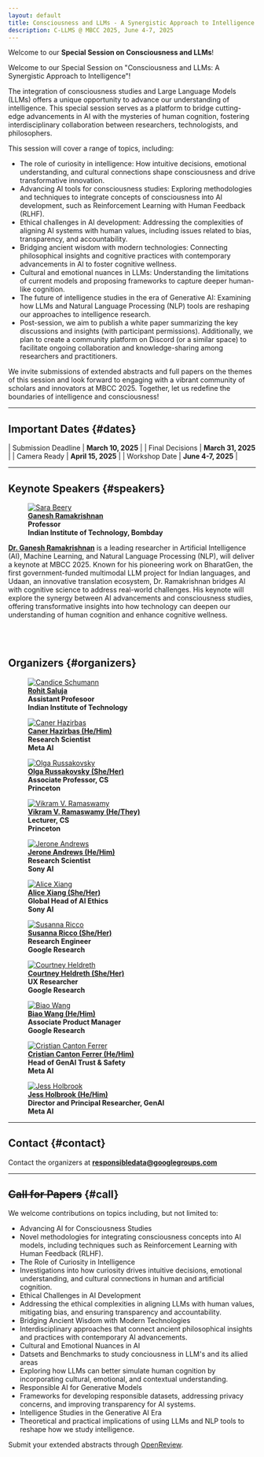 ```yaml
---
layout: default
title: Consciousness and LLMs - A Synergistic Approach to Intelligence
description: C-LLMS @ MBCC 2025, June 4-7, 2025
---
```


Welcome to our **Special Session on Consciousness and LLMs**!


Welcome to our Special Session on "Consciousness and LLMs: A Synergistic Approach to Intelligence"!

The integration of consciousness studies and Large Language Models (LLMs) offers a unique opportunity to advance our understanding of intelligence. This special session serves as a platform to bridge cutting-edge advancements in AI with the mysteries of human cognition, fostering interdisciplinary collaboration between researchers, technologists, and philosophers.

This session will cover a range of topics, including:

+ The role of curiosity in intelligence: How intuitive decisions, emotional understanding, and cultural connections shape consciousness and drive transformative innovation.
+ Advancing AI tools for consciousness studies: Exploring methodologies and techniques to integrate concepts of consciousness into AI development, such as Reinforcement Learning with Human Feedback (RLHF).
+ Ethical challenges in AI development: Addressing the complexities of aligning AI systems with human values, including issues related to bias, transparency, and accountability.
+ Bridging ancient wisdom with modern technologies: Connecting philosophical insights and cognitive practices with contemporary advancements in AI to foster cognitive wellness.
+ Cultural and emotional nuances in LLMs: Understanding the limitations of current models and proposing frameworks to capture deeper human-like cognition.
+ The future of intelligence studies in the era of Generative AI: Examining how LLMs and Natural Language Processing (NLP) tools are reshaping our approaches to intelligence research.
+ Post-session, we aim to publish a white paper summarizing the key discussions and insights (with participant permissions). Additionally, we plan to create a community platform on Discord (or a similar space) to facilitate ongoing collaboration and knowledge-sharing among researchers and practitioners.

We invite submissions of extended abstracts and full papers on the themes of this session and look forward to engaging with a vibrant community of scholars and innovators at MBCC 2025. Together, let us redefine the boundaries of intelligence and consciousness!

---
## **Important Dates** {#dates}

| Submission Deadline  | **March 10, 2025** |
| Final Decisions  | **March 31, 2025** |
| Camera Ready  | **April 15, 2025** |
| Workshop Date | **June 4-7, 2025** | 

---


## **Keynote Speakers** {#speakers}
<div class="container">
    <figure>
        <a href="https://beerys.github.io/">
        <img class="img-author" src="assets/imgs/authors/cvpr2024/SaraBeery.jpeg" alt="Sara Beery"/></a>
        <b><br><a href="https://sites.google.com/cs.washington.edu/william-agnew/home">Ganesh Ramakrishnan</a>
        <br>Professor<br>Indian Institute of Technology, Bombday</b>
    </figure>
</div>

<div class="bio-text">
<a href="https://beerys.github.io/"><b>Dr. Ganesh Ramakrishnan</b></a> is a leading researcher in Artificial Intelligence (AI), Machine Learning, and Natural Language Processing (NLP), will deliver a keynote at MBCC 2025. Known for his pioneering work on BharatGen, the first government-funded multimodal LLM project for Indian languages, and Udaan, an innovative translation ecosystem, Dr. Ramakrishnan bridges AI with cognitive science to address real-world challenges.
His keynote will explore the synergy between AI advancements and consciousness studies, offering transformative insights into how technology can deepen our understanding of human cognition and enhance cognitive wellness.


<br><br>


</div>

## **Organizers** {#organizers}
<div class="container">

<figure>
    <a href="https://candiceschumann.com/">
    <img class="img-author" src="assets/imgs/authors/cvpr2024/CandiceSchumann.jpeg" alt="Candice Schumann"/></a>
    <b><br><a href="https://candiceschumann.com/">Rohit Saluja</a>
    <br>Assistant Profesoor<br>Indian Institute of Technology</b>
</figure>

<figure>
    <a href="https://hazirbas.com/">
    <img class="img-author" src="assets/imgs/authors/cvpr2024/CanerHazirbas.jpeg" alt="Caner Hazirbas"/></a>
    <b><br><a href="https://hazirbas.com/">Caner Hazirbas (He/Him)</a>
    <br>Research Scientist<br>Meta AI</b>
</figure>

<figure>
    <a href="https://www.cs.princeton.edu/~olgarus/">
    <img class="img-author" src="assets/imgs/authors/cvpr2024/OlgaRussakovsky_highres.jpeg" alt="Olga Russakovsky"/></a>
    <b><br><a href="https://www.cs.princeton.edu/~olgarus/">Olga Russakovsky (She/Her)</a>
    <br>Associate Professor, CS  <br> Princeton</b>
</figure>

<figure>
    <a href="https://www.cs.princeton.edu/~vr23/">
    <img class="img-author" src="assets/imgs/authors/cvpr2024/VikramVRamaswamy.jpeg" alt="Vikram V. Ramaswamy"/></a>
    <b><br><a href="https://www.cs.princeton.edu/~vr23/">Vikram V. Ramaswamy (He/They)</a>
    <br>Lecturer, CS  <br> Princeton</b>
</figure>

<figure>
    <a href="https://ai.sony/people/Jerone-Andrews/">
    <img class="img-author" src="assets/imgs/authors/cvpr2024/JeroneAndrews.jpeg" alt="Jerone Andrews"/></a>
    <b><br><a href="https://ai.sony/people/Jerone-Andrews/">Jerone Andrews (He/Him)</a>
    <br>Research Scientist<br>Sony AI</b>
</figure>

<figure>
    <a href="https://ai.sony/people/Alice-Xiang/">
    <img class="img-author" src="assets/imgs/authors/cvpr2024/AliceXiang.jpeg" alt="Alice Xiang"/></a>
    <b><br><a href="https://ai.sony/people/Alice-Xiang/">Alice Xiang (She/Her)</a>
    <br>Global Head of AI Ethics<br>Sony AI</b>
</figure>

<figure>
    <a href="https://www.linkedin.com/in/susanna-ricco/">
    <img class="img-author" src="assets/imgs/authors/cvpr2024/SusannaRicco.jpeg" alt="Susanna Ricco"/></a>
    <b><br><a href="https://www.linkedin.com/in/susanna-ricco/">Susanna Ricco (She/Her)</a>
    <br>Research Engineer<br>Google Research</b>
</figure>

<figure>
    <a href="https://www.linkedin.com/in/courtney-heldreth-phd-3962b329/">
    <img class="img-author" src="assets/imgs/authors/cvpr2024/CourtneyHeldreth.png" alt="Courtney Heldreth"/></a>
    <b><br><a href="https://www.linkedin.com/in/courtney-heldreth-phd-3962b329/">Courtney Heldreth (She/Her)</a>
    <br>UX Researcher<br>Google Research</b>
</figure>

<figure>
    <a href="">
    <img class="img-author" src="assets/imgs/authors/cvpr2024/BiaoWang.jpeg" alt="Biao Wang"/></a>
    <b><br><a href="">Biao Wang (He/Him)</a>
    <br>Associate Product Manager<br>Google Research</b>
</figure>

<figure>
    <a href="https://cristiancanton.github.io/">
    <img class="img-author" src="assets/imgs/authors/cvpr2024/CristianCantonFerrer.jpeg" alt="Cristian Canton Ferrer"/></a>
    <b><br><a href="https://cristiancanton.github.io/">Cristian Canton Ferrer (He/Him)</a>
    <br>Head of GenAI Trust & Safety<br>Meta AI</b>
</figure>

<figure>
    <a href="https://www.linkedin.com/in/jessholbrook/">
    <img class="img-author" src="assets/imgs/authors/cvpr2024/JessHolbrook.jpeg" alt="Jess Holbrook"/></a>
    <b><br><a href="https://www.linkedin.com/in/jessholbrook/">Jess Holbrook (He/Him)</a>
    <br>Director and Principal Researcher, GenAI<br>Meta AI</b>
</figure>
</div>

---
## **Contact** {#contact}
Contact the organizers at **[responsibledata@googlegroups.com](mailto:responsibledata@googlegroups.com)**

---
## ~~**Call for Papers**~~ {#call}

We welcome contributions on topics including, but not limited to:

+ Advancing AI for Consciousness Studies
+ Novel methodologies for integrating consciousness concepts into AI models, including techniques such as Reinforcement Learning with Human Feedback (RLHF).
+ The Role of Curiosity in Intelligence
+ Investigations into how curiosity drives intuitive decisions, emotional understanding, and cultural connections in human and artificial cognition.
+ Ethical Challenges in AI Development
+ Addressing the ethical complexities in aligning LLMs with human values, mitigating bias, and ensuring transparency and accountability.
+ Bridging Ancient Wisdom with Modern Technologies
+ Interdisciplinary approaches that connect ancient philosophical insights and practices with contemporary AI advancements.
+ Cultural and Emotional Nuances in AI
+ Datsets and Benchmarks to study conciousness in LLM's and its allied areas 
+ Exploring how LLMs can better simulate human cognition by incorporating cultural, emotional, and contextual understanding.
+ Responsible AI for Generative Models
+ Frameworks for developing responsible datasets, addressing privacy concerns, and improving transparency for AI systems.
+ Intelligence Studies in the Generative AI Era
+ Theoretical and practical implications of using LLMs and NLP tools to reshape how we study intelligence.

Submit your extended abstracts through [OpenReview](https://openreview.net/group?id=thecvf.com/CVPR/2024/Workshop/Responsible_Data).
